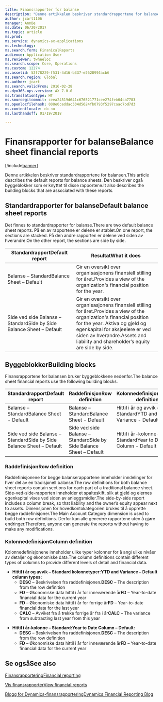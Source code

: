 ```yaml
---
title: Finansrapporter for balanse
description: "Denne artikkelen beskriver standardrapportene for balansen. Den beskriver også byggeblokker som er knyttet til disse rapportene."
author: jcart1106
manager: AnnBe
ms.date: 06/20/2017
ms.topic: article
ms.prod: 
ms.service: dynamics-ax-applications
ms.technology: 
ms.search.form: FinanicalReports
audience: Application User
ms.reviewer: twheeloc
ms.search.scope: Core, Operations
ms.custom: 12274
ms.assetid: 52f78229-f531-4d16-b337-e2628994acb6
ms.search.region: Global
ms.author: jcart
ms.search.validFrom: 2016-02-28
ms.dyn365.ops.version: AX 7.0.0
ms.translationtype: HT
ms.sourcegitcommit: ceea24519d641c676521771cee274feb64ca7783
ms.openlocfilehash: 008e0ceddac334d5624fb0793f5297caac7bd7d3
ms.contentlocale: nb-no
ms.lasthandoff: 01/19/2018

---
```


# <a name="balance-sheet-financial-reports"></a><span data-ttu-id="f3f92-104">Finansrapporter for balanse</span><span class="sxs-lookup"><span data-stu-id="f3f92-104">Balance sheet financial reports</span></span>

[!include[banner](../includes/banner.md)]


<span data-ttu-id="f3f92-105">Denne artikkelen beskriver standardrapportene for balansen.</span><span class="sxs-lookup"><span data-stu-id="f3f92-105">This article describes the default reports for balance sheets.</span></span> <span data-ttu-id="f3f92-106">Den beskriver også byggeblokker som er knyttet til disse rapportene.</span><span class="sxs-lookup"><span data-stu-id="f3f92-106">It also describes the building blocks that are associated with these reports.</span></span> 

<a name="default-balance-sheet-reports"></a><span data-ttu-id="f3f92-107">Standardrapporter for balanse</span><span class="sxs-lookup"><span data-stu-id="f3f92-107">Default balance sheet reports</span></span>
-----------------------------

<span data-ttu-id="f3f92-108">Det finnes to standardrapporter for balanse.</span><span class="sxs-lookup"><span data-stu-id="f3f92-108">There are two default balance sheet reports.</span></span> <span data-ttu-id="f3f92-109">På en av rapportene er delene er stablet.</span><span class="sxs-lookup"><span data-stu-id="f3f92-109">On one report, the sections are stacked.</span></span> <span data-ttu-id="f3f92-110">På den andre rapporten er delene ved siden av hverandre.</span><span class="sxs-lookup"><span data-stu-id="f3f92-110">On the other report, the sections are side by side.</span></span>

| <span data-ttu-id="f3f92-111">Standardrapport</span><span class="sxs-lookup"><span data-stu-id="f3f92-111">Default report</span></span>                       | <span data-ttu-id="f3f92-112">Resultat</span><span class="sxs-lookup"><span data-stu-id="f3f92-112">What it does</span></span>                                                                                                                           |
|--------------------------------------|----------------------------------------------------------------------------------------------------------------------------------------|
| <span data-ttu-id="f3f92-113">Balanse – Standard</span><span class="sxs-lookup"><span data-stu-id="f3f92-113">Balance Sheet – Default</span></span>              | <span data-ttu-id="f3f92-114">Gir en oversikt over organisasjonens finansiell stilling for året.</span><span class="sxs-lookup"><span data-stu-id="f3f92-114">Provides a view of the organization's financial position for the year.</span></span>                                                                 |
| <span data-ttu-id="f3f92-115">Side ved side Balanse – Standard</span><span class="sxs-lookup"><span data-stu-id="f3f92-115">Side by Side Balance Sheet – Default</span></span> | <span data-ttu-id="f3f92-116">Gir en oversikt over organisasjonens finansiell stilling for året.</span><span class="sxs-lookup"><span data-stu-id="f3f92-116">Provides a view of the organization's financial position for the year.</span></span> <span data-ttu-id="f3f92-117">Aktiva og gjeld og egenkapital for aksjeeiere er ved siden av hverandre.</span><span class="sxs-lookup"><span data-stu-id="f3f92-117">Assets and liability and shareholder’s equity are side by side.</span></span> |

## <a name="building-blocks"></a><span data-ttu-id="f3f92-118">Byggeblokker</span><span class="sxs-lookup"><span data-stu-id="f3f92-118">Building blocks</span></span>
<span data-ttu-id="f3f92-119">Finansrapportene for balansen bruker byggeblokkene nedenfor.</span><span class="sxs-lookup"><span data-stu-id="f3f92-119">The balance sheet financial reports use the following building blocks.</span></span>

| <span data-ttu-id="f3f92-120">Standardrapport</span><span class="sxs-lookup"><span data-stu-id="f3f92-120">Default report</span></span>                       | <span data-ttu-id="f3f92-121">Raddefinisjon</span><span class="sxs-lookup"><span data-stu-id="f3f92-121">Row definition</span></span>                       | <span data-ttu-id="f3f92-122">Kolonnedefinisjon</span><span class="sxs-lookup"><span data-stu-id="f3f92-122">Column definition</span></span>             |
|--------------------------------------|--------------------------------------|-------------------------------|
| <span data-ttu-id="f3f92-123">Balanse – Standard</span><span class="sxs-lookup"><span data-stu-id="f3f92-123">Balance Sheet - Default</span></span>              | <span data-ttu-id="f3f92-124">Balanse – Standard</span><span class="sxs-lookup"><span data-stu-id="f3f92-124">Balance Sheet - Default</span></span>              | <span data-ttu-id="f3f92-125">Hittil i år og avvik – Standard</span><span class="sxs-lookup"><span data-stu-id="f3f92-125">YTD and Variance - Default</span></span>    |
| <span data-ttu-id="f3f92-126">Side ved side Balanse – Standard</span><span class="sxs-lookup"><span data-stu-id="f3f92-126">Side by Side Balance Sheet – Default</span></span> | <span data-ttu-id="f3f92-127">Side ved side Balanse – Standard</span><span class="sxs-lookup"><span data-stu-id="f3f92-127">Side by Side Balance Sheet – Default</span></span> | <span data-ttu-id="f3f92-128">Hittil i år-kolonne – Standard</span><span class="sxs-lookup"><span data-stu-id="f3f92-128">Year to Date Column - Default</span></span> |

### <a name="row-definition"></a><span data-ttu-id="f3f92-129">Raddefinisjon</span><span class="sxs-lookup"><span data-stu-id="f3f92-129">Row definition</span></span>

<span data-ttu-id="f3f92-130">Raddefinisjonene for begge balanserapportene inneholder inndelinger for hver del av en tradisjonell balanse.</span><span class="sxs-lookup"><span data-stu-id="f3f92-130">The row definitions for both balance sheet reports contain sections for each part of a traditional balance sheet.</span></span> <span data-ttu-id="f3f92-131">Side-ved-side-rapporten inneholder et spalteskift, slik at gjeld og eiernes egenkapital vises ved siden av anleggsmidler.</span><span class="sxs-lookup"><span data-stu-id="f3f92-131">The side-by-side report includes a column break, so that liability and the owner’s equity appear next to assets.</span></span> <span data-ttu-id="f3f92-132">Dimensjonen for hovedkontokategorien brukes til å opprette begge raddefinisjoner.</span><span class="sxs-lookup"><span data-stu-id="f3f92-132">The Main Account Category dimension is used to build both row definitions.</span></span> <span data-ttu-id="f3f92-133">Derfor kan alle generere rapportene uten å gjøre endringer.</span><span class="sxs-lookup"><span data-stu-id="f3f92-133">Therefore, anyone can generate the reports without having to make any modifications.</span></span>

### <a name="column-definition"></a><span data-ttu-id="f3f92-134">Kolonnedefinisjon</span><span class="sxs-lookup"><span data-stu-id="f3f92-134">Column definition</span></span>

<span data-ttu-id="f3f92-135">Kolonnedefinisjonene inneholder ulike typer kolonner for å angi ulike nivåer av detaljer og økonomiske data.</span><span class="sxs-lookup"><span data-stu-id="f3f92-135">The column definitions contain different types of columns to provide different levels of detail and financial data.</span></span>

-   <span data-ttu-id="f3f92-136">**Hittil i år og avvik – Standard kolonnetyper:**</span><span class="sxs-lookup"><span data-stu-id="f3f92-136">**YTD and Variance – Default column types:**</span></span>
    -   <span data-ttu-id="f3f92-137">**DESC** – Beskrivelsen fra raddefinisjonen.</span><span class="sxs-lookup"><span data-stu-id="f3f92-137">**DESC** – The description from the row definition</span></span>
    -   <span data-ttu-id="f3f92-138">**FD** – Økonomiske data hittil i år for inneværende år</span><span class="sxs-lookup"><span data-stu-id="f3f92-138">**FD** – Year-to-date financial data for the current year</span></span>
    -   <span data-ttu-id="f3f92-139">**FD** – Økonomiske data hittil i år for forrige år</span><span class="sxs-lookup"><span data-stu-id="f3f92-139">**FD** – Year-to-date financial data for the last year</span></span>
    -   <span data-ttu-id="f3f92-140">**CALC** – Avviket fra å trekke forrige år fra i år</span><span class="sxs-lookup"><span data-stu-id="f3f92-140">**CALC** – The variance from subtracting last year from this year</span></span>

<!-- -->

-   <span data-ttu-id="f3f92-141">**Hittil i år-kolonne – Standard:**</span><span class="sxs-lookup"><span data-stu-id="f3f92-141">**Year to Date Column – Default:**</span></span>
    -   <span data-ttu-id="f3f92-142">**DESC** – Beskrivelsen fra raddefinisjonen.</span><span class="sxs-lookup"><span data-stu-id="f3f92-142">**DESC** – The description from the row definition</span></span>
    -   <span data-ttu-id="f3f92-143">**FD** – Økonomiske data hittil i år for inneværende år</span><span class="sxs-lookup"><span data-stu-id="f3f92-143">**FD** – Year-to-date financial data for the current year</span></span>

 

<a name="see-also"></a><span data-ttu-id="f3f92-144">Se også</span><span class="sxs-lookup"><span data-stu-id="f3f92-144">See also</span></span>
--------

[<span data-ttu-id="f3f92-145">Finansrapportering</span><span class="sxs-lookup"><span data-stu-id="f3f92-145">Financial reporting</span></span>](financial-reporting-getting-started.md)

[<span data-ttu-id="f3f92-146">Vis finansrapporter</span><span class="sxs-lookup"><span data-stu-id="f3f92-146">View financial reports</span></span>](view-financial-reports.md)

[<span data-ttu-id="f3f92-147">Blogg for Dynamics-finansrapportering</span><span class="sxs-lookup"><span data-stu-id="f3f92-147">Dynamics Financial Reporting Blog</span></span>](http://blogs.msdn.com/b/dynamics_financial_reporting/)




